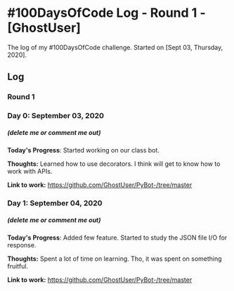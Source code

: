 # #100DaysOfCode Log - Round 1 - [GhostUser]

The log of my #100DaysOfCode challenge. Started on [Sept 03, Thursday, 2020].

## Log

### Round 1

### Day 0: September 03, 2020 
##### (delete me or comment me out)

**Today's Progress**: Started working on our class bot.

**Thoughts:** Learned how to use decorators. I think will get to know how to work with APIs.

**Link to work:** https://github.com/GhostUser/PyBot-/tree/master


### Day 1: September 04, 2020 
##### (delete me or comment me out)

**Today's Progress**: Added few feature. Started to study the JSON file I/O for response.

**Thoughts:**  Spent a lot of time on learning. Tho, it was spent on something fruitful.

**Link to work:** https://github.com/GhostUser/PyBot-/tree/master



